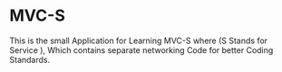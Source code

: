 # MVC-S
This is the small Application for Learning MVC-S where (S Stands for Service ), Which contains separate networking Code for better Coding Standards.
